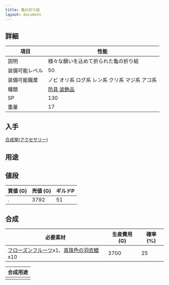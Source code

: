 ```yaml
---
title: 亀の折り紙
layout: document
---
```

## 詳細


|項目|性能|
|---|---|
|説明|様々な願いを込めて折られた亀の折り紙|
|装備可能レベル|50|
|装備可能職業|ノビ オリ系 ログ系 レン系 クリ系 マジ系 アコ系|
|種類|[防具 装飾品](防具(装飾品))|
|SP|130|
|重量|17|

## 入手

[合成屋(アクセサリー)](合成屋(アクセサリー))

## 用途


## 値段


|買値 (G)|売値 (G)|ギルドP|
|---|---|---|
|.|3792|51|

## 合成


|必要素材|生産費用 (G)|確率 (%)|
|---|---|---|
|[フローズンフルーツ](フローズンフルーツ)x1、[真珠色の羽衣鰭](真珠色の羽衣鰭)x10|3700|25|


|合成用途|
|---|
||